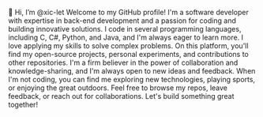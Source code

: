 👋 Hi, I’m @xic-let
Welcome to my GitHub profile! 
I'm a software developer with expertise in back-end development and a passion for coding and building innovative solutions. 
I code in several programming languages, including C, C#, Python, and Java, and I'm always eager to learn more. 
I love applying my skills to solve complex problems. 
On this platform, you'll find my open-source projects, personal experiments, and contributions to other repositories. 
I'm a firm believer in the power of collaboration and knowledge-sharing, and I'm always open to new ideas and feedback.
When I'm not coding, you can find me exploring new technologies, playing sports, or enjoying the great outdoors. 
Feel free to browse my repos, leave feedback, or reach out for collaborations. Let's build something great together!

<!---
xic-let/xic-let is a ✨ special ✨ repository because its `README.md` (this file) appears on your GitHub profile.
You can click the Preview link to take a look at your changes.
--->
